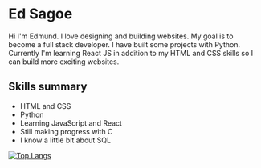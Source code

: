 # Ed Sagoe
Hi I'm Edmund. I love designing and building websites. My goal is to become a full stack developer. I have built some projects with Python. Currently I'm learning React JS in addition to my HTML and CSS skills so I can build more exciting websites.

Skills summary
---
- HTML and CSS
- Python
- Learning JavaScript and React
- Still making progress with C
- I know a little bit about SQL

[![Top Langs](https://github-readme-stats.vercel.app/api/top-langs/?username=edfvr&layout=compact)](https://github.com/anuraghazra/github-readme-stats)